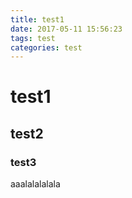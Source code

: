 ```yaml
---
title: test1
date: 2017-05-11 15:56:23
tags: test
categories: test
---
```


# test1
## test2
### test3
aaalalalalala